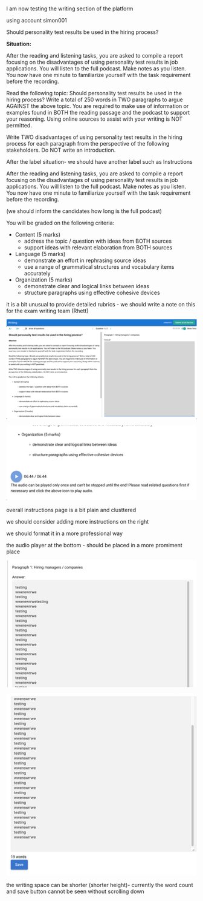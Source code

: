 ```

```

I am now testing the writing section of the platform

using account simon001 


Should personality test results be used in the hiring process?

**Situation:**

After the reading and listening tasks, you are asked to compile a report focusing on the disadvantages of using personality test results in job applications. You will listen to the full podcast. Make notes as you listen. You now have one minute to familiarize yourself with the task requirement before the recording.

Read the following topic: Should personality test results be used in the hiring process? Write a total of 250 words in TWO paragraphs to argue AGAINST the above topic. You are required to make use of information or examples found in BOTH the reading passage and the podcast to support your reasoning. Using online sources to assist with your writing is NOT permitted.

Write TWO disadvantages of using personality test results in the hiring process for each paragraph from the perspective of the following stakeholders. Do NOT write an introduction.

After the label situation- we should have another label such as Instructions 

 After the reading and listening tasks, you are asked to compile a report focusing on the disadvantages of using personality test results in job applications. You will listen to the full podcast. Make notes as you listen. You now have one minute to familiarize yourself with the task requirement before the recording.

(we should inform the candidates how long is the full podcast) 



You will be graded on the following criteria:

* Content (5 marks)
  * address the topic / question with ideas from BOTH sources
  * support ideas with relevant elaboration from BOTH sources
* Language (5 marks)
  * demonstrate an effort in rephrasing source ideas
  * use a range of grammatical structures and vocabulary items accurately
* Organization (5 marks)
  * demonstrate clear and logical links between ideas
  * structure paragraphs using effective cohesive devices

it is a bit unusual to provide detailed rubrics - we should write a note on this for the exam writing team (Rhett)

![1757423236717](image/bug_reports/1757423236717.png)

![1757423257784](image/bug_reports/1757423257784.png)

overall instructions page is a bit plain and clusttered

we should consider adding more instructions on the right 

we should format it in a more professional way 

the audio player at the bottom - should be placed in a more promiment place 

![1757423395164](image/bug_reports/1757423395164.png)

![1757423380739](image/bug_reports/1757423380739.png)

the writing space can be shorter (shorter height)- currently the word count and save button cannot be seen without scrolling down
